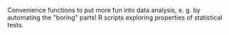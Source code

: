  Convenience functions to put more fun into data analysis, e. g. by automating the "boring" parts! R scripts exploring properties of statistical tests.
